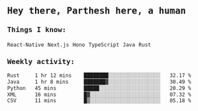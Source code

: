 <samp>
    <h2>Hey there, Parthesh here, a human</h2>
    <h3>Things I know: </h3>
    <code>React-Native</code> <code>Next.js</code> <code>Hono</code> <code>TypeScript</code> <code>Java</code> <code>Rust</code>
    <h3>Weekly activity:</h3>
<!--START_SECTION:waka-->

```txt
Rust     1 hr 12 mins    ████████░░░░░░░░░░░░░░░░░   32.17 %
Java     1 hr 8 mins     ███████▓░░░░░░░░░░░░░░░░░   30.49 %
Python   45 mins         █████░░░░░░░░░░░░░░░░░░░░   20.29 %
XML      16 mins         █▓░░░░░░░░░░░░░░░░░░░░░░░   07.32 %
CSV      11 mins         █▒░░░░░░░░░░░░░░░░░░░░░░░   05.18 %
```

<!--END_SECTION:waka-->
</samp>
